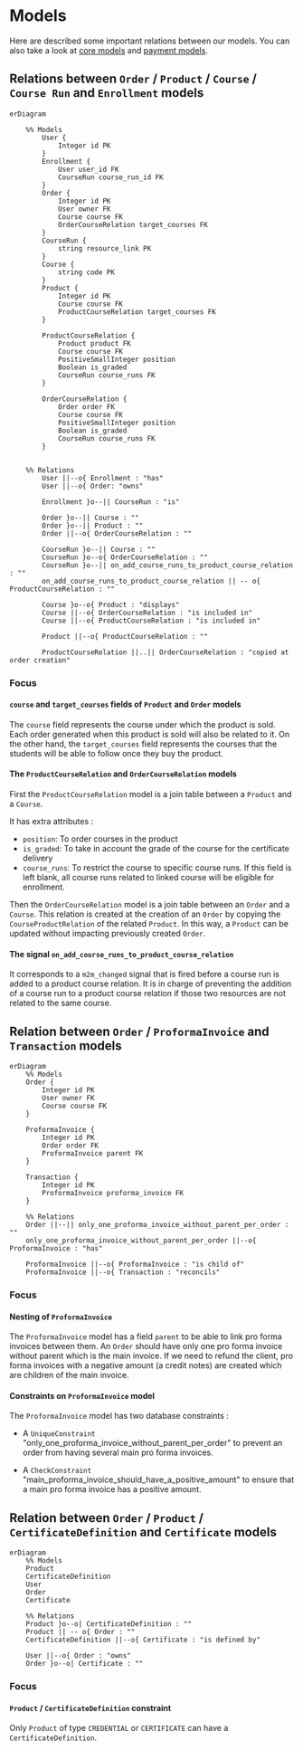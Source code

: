 # Models

Here are described some important relations between our models.
You can also take a look at [core models](https://github.com/openfun/joanie/tree/main/src/backend/joanie/core/models)
and [payment models](https://github.com/openfun/joanie/tree/main/src/backend/joanie/payment/models.py).

## Relations between `Order` / `Product` / `Course` / `Course Run` and `Enrollment` models

```mermaid
erDiagram

    %% Models
        User {
            Integer id PK
        }        
        Enrollment {
            User user_id FK
            CourseRun course_run_id FK
        }
        Order {
            Integer id PK
            User owner FK
            Course course FK
            OrderCourseRelation target_courses FK
        }
        CourseRun {
            string resource_link PK
        }
        Course {
            string code PK 
        }
        Product {
            Integer id PK
            Course course FK
            ProductCourseRelation target_courses FK
        }
        
        ProductCourseRelation {
            Product product FK
            Course course FK
            PositiveSmallInteger position
            Boolean is_graded
            CourseRun course_runs FK
        }
        
        OrderCourseRelation {
            Order order FK
            Course course FK
            PositiveSmallInteger position
            Boolean is_graded
            CourseRun course_runs FK
        }
        
    
    %% Relations
        User ||--o{ Enrollment : "has"
        User ||--o{ Order: "owns"
        
        Enrollment }o--|| CourseRun : "is"
        
        Order }o--|| Course : ""
        Order }o--|| Product : ""
        Order ||--o{ OrderCourseRelation : ""
        
        CourseRun }o--|| Course : ""
        CourseRun }o--o{ OrderCourseRelation : "" 
        CourseRun }o--|| on_add_course_runs_to_product_course_relation : ""
        on_add_course_runs_to_product_course_relation || -- o{ ProductCourseRelation : ""
        
        Course }o--o{ Product : "displays"
        Course ||--o{ OrderCourseRelation : "is included in"
        Course ||--o{ ProductCourseRelation : "is included in"
        
        Product ||--o{ ProductCourseRelation : ""
        
        ProductCourseRelation ||..|| OrderCourseRelation : "copied at order creation"
```

### Focus

#### `course` and `target_courses` fields of `Product` and `Order` models

The `course` field represents the course under which the product is sold. Each order generated when
this product is sold will also be related to it. On the other hand, the `target_courses` field
represents the courses that the students will be able to follow once they buy the product.

#### The `ProductCourseRelation` and `OrderCourseRelation` models

First the `ProductCourseRelation` model is a join table between  a `Product` and a `Course`.

It has extra attributes :
- `position`: To order courses in the product
- `is_graded`: To take in account the grade of the course for the certificate delivery
- `course_runs`: To restrict the course to specific course runs. If this field is left blank, all 
  course runs related to linked course will be eligible for enrollment.

Then the `OrderCourseRelation` model is a join table between an `Order` and a `Course`.
This relation is created at the creation of an `Order` by copying the `CourseProductRelation`
of the related `Product`. In this way, a `Product` can be updated without impacting previously
created `Order`.

#### The signal `on_add_course_runs_to_product_course_relation`

It corresponds to a `m2m_changed` signal that is fired before a course run is added to a
product course relation. It is in charge of preventing the addition of a course run to a product
course relation if those two resources are not related to the same course.


## Relation between `Order` / `ProformaInvoice` and `Transaction` models

```mermaid
erDiagram
    %% Models
    Order {
        Integer id PK
        User owner FK
        Course course FK
    }

    ProformaInvoice {
        Integer id PK
        Order order FK
        ProformaInvoice parent FK
    }
    
    Transaction {
        Integer id PK
        ProformaInvoice proforma_invoice FK
    }
    
    %% Relations
    Order ||--|| only_one_proforma_invoice_without_parent_per_order : ""
    only_one_proforma_invoice_without_parent_per_order ||--o{ ProformaInvoice : "has"
    
    ProformaInvoice ||--o{ ProformaInvoice : "is child of"
    ProformaInvoice ||--o{ Transaction : "reconcils"
```

### Focus

#### Nesting of `ProformaInvoice`

The `ProformaInvoice` model has a field `parent` to be able to link pro forma invoices between them.
An `Order` should have only one pro forma invoice without parent which is the main invoice. If we
need to refund the client, pro forma invoices with a negative amount (a credit notes) are created
which are children of the main invoice.

#### Constraints on `ProformaInvoice` model

The `ProformaInvoice` model has two database constraints :

- A `UniqueConstraint` "only_one_proforma_invoice_without_parent_per_order" to prevent an order from 
having several main pro forma invoices.

- A `CheckConstraint` "main_proforma_invoice_should_have_a_positive_amount" to ensure that a
main pro forma invoice has a positive amount.

## Relation between `Order` / `Product` / `CertificateDefinition` and `Certificate` models

```mermaid
erDiagram
    %% Models
    Product
    CertificateDefinition
    User
    Order
    Certificate
    
    %% Relations
    Product }o--o| CertificateDefinition : ""
    Product || -- o{ Order : ""
    CertificateDefinition ||--o{ Certificate : "is defined by"
    
    User ||--o{ Order : "owns"
    Order }o--o| Certificate : ""
```

### Focus

#### `Product` / `CertificateDefinition` constraint

Only `Product` of type `CREDENTIAL` or `CERTIFICATE` can have a `CertificateDefinition`.
